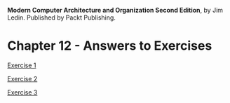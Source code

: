 __Modern Computer Architecture and Organization Second Edition__, by Jim Ledin. Published by Packt Publishing.
# Chapter 12 - Answers to Exercises

[Exercise 1](Ex__1_vbox_ubuntu.md)

[Exercise 2](Ex__2_run_freedos.md)

[Exercise 3](Ex__3_virtual_network.md)
